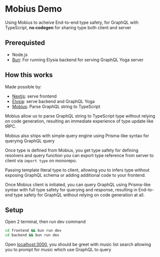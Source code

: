 # Mobius Demo
Using Mobius to acheive End-to-end type safety, for GraphQL with TypeScript, **no codegen** for sharing type both client and server

## Prerequisted
- Node.js
- [Bun](https://bun.sh): For running Elysia backend for serving GraphQL Yoga server

## How this works
Made possible by:
- [Nextjs](https://nextjs.org): serve frontend
- [Elysia](https://elysiajs.com): serve backend and GraphQL Yoga
- [Mobius](https://github.com/saltyaom/mobius): Parse GraphQL string to TypeScript

Mobius allow us to parse GraphQL string to TypeScript type without relying on code generation, resulting an immediate experience of type update like tRPC.

Mobius also ships with simple query engine using Prisma-like syntax for querying GraphQL query

Once type is defined from Mobius, you get type safety for defining resolvers and query function you can export type reference from server to client via `import type` on monorepo.

Passing template literal type to client, allowing you to infers type without exposing GraphQL schema or adding additional code to your frontend.

Once Mobius client is initiated, you can query GraphQL using Prisma-like syntax with full type safety for querying and response, resulting in End-to-end type safety for GraphQL without relying on code generation at all.

## Setup
Open 2 terminal, then run dev command
```bash
cd frontend && bun run dev
cd backend && bun run dev
```

Open [localhost:3000](http://localhost:3000), you should be greet with music list search allowing you to prompt for music which use GraphQL to query


